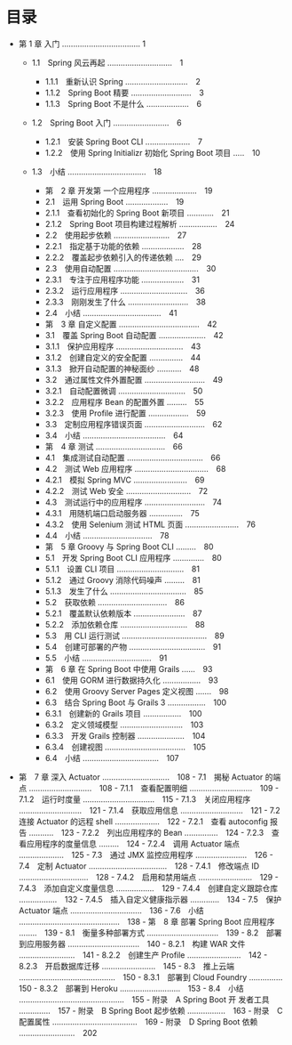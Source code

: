 # 目录

-  第 1 章 入门 ................................... 1
    -  1.1　Spring 风云再起 .............................　1
        -  1.1.1　重新认识 Spring ............................　2
        -  1.1.2　Spring Boot 精要 ...........................　3
        -  1.1.3　Spring Boot 不是什么 ...................　6
    -  1.2　Spring Boot 入门 .........................　6
        -  1.2.1　安装 Spring Boot CLI ....................　7
        -  1.2.2　使用 Spring Initializr 初始化 Spring Boot 项目 .....　10
    -  1.3　小结 ...................................　18
	
        -  第　2 章 开发第 一个应用程序 ....................　19
        -  2.1　运用 Spring Boot ...................　19
        -  2.1.1　查看初始化的 Spring Boot 新项目 ............　21
        -  2.1.2　Spring Boot 项目构建过程解析 .................　24
        -  2.2　使用起步依赖 .........................　27
        -  2.2.1　指定基于功能的依赖 ...................　28
        -  2.2.2　覆盖起步依赖引入的传递依赖 ....　29
        -  2.3　使用自动配置 ......................................　30
        -  2.3.1　专注于应用程序功能 ...................　31
        -  2.3.2　运行应用程序 ..............................　36
        -  2.3.3　刚刚发生了什么 ...........................　38
        -  2.4　小结 ...................................　41
        -  第　3 章 自定义配置 ....................................　42
        -  3.1　覆盖 Spring Boot 自动配置 .....................　42
        -  3.1.1　保护应用程序 ..............................　43
        -  3.1.2　创建自定义的安全配置 ...............　44
        -  3.1.3　掀开自动配置的神秘面纱 ...........　48
        -  3.2　通过属性文件外置配置 ...........................　49
        -  3.2.1　自动配置微调 ..............................　50
        -  3.2.2　应用程序 Bean 的配置外置 .........　55
        -  3.2.3　使用 Profile 进行配置 ..................　59
        -  3.3　定制应用程序错误页面 ...........................　62
        -  3.4　小结 .....................................　64
        -  第　4 章 测试 ...............................　66
        -  4.1　集成测试自动配置 ..................................　66
        -  4.2　测试 Web 应用程序 .................................　68
        -  4.2.1　模拟 Spring MVC ........................　69
        -  4.2.2　测试 Web 安全 .............................　72
        -  4.3　测试运行中的应用程序 ...........................　74
        -  4.3.1　用随机端口启动服务器 ...............　75
        -  4.3.2　使用 Selenium 测试 HTML 页面 ........................　76
        -  4.4　小结 ...............................　78
        -  第　5 章 Groovy 与 Spring Boot CLI .........　80
        -  5.1　开发 Spring Boot CLI 应用程序 ..............　80
        -  5.1.1　设置 CLI 项目 ..............................　81
        -  5.1.2　通过 Groovy 消除代码噪声 .........　81
        -  5.1.3　发生了什么 ..................................　85
        -  5.2　获取依赖 ...............................　86
        -  5.2.1　覆盖默认依赖版本 .......................　87
        -  5.2.2　添加依赖仓库 ..............................　88
        -  5.3　用 CLI 运行测试 ......................................　89
        -  5.4　创建可部署的产物 ..................................　91
        -  5.5　小结 ...............................　91
        -  第　6 章 在 Spring Boot 中使用 Grails ......　93
        -  6.1　使用 GORM 进行数据持久化 .................　93
        -  6.2　使用 Groovy Server Pages 定义视图 .......　98
        -  6.3　结合 Spring Boot 与 Grails 3 .................　100
        -  6.3.1　创建新的 Grails 项目 .................　100
        -  6.3.2　定义领域模型 ............................　103
        -  6.3.3　开发 Grails 控制器 .....................　104
        -  6.3.4　创建视图 ....................................　105
        -  6.4　小结 ..................................　107

-  第　7 章 深入 Actuator ..............................　108
        -  7.1　揭秘 Actuator 的端点 ............................　108
        -  7.1.1　查看配置明细 ............................　109
        -  7.1.2　运行时度量 ................................　115
        -  7.1.3　关闭应用程序 ............................　121
        -  7.1.4　获取应用信息 ............................　121
        -  7.2　连接 Actuator 的远程 shell ....................　122
        -  7.2.1　查看 autoconfig 报告 ...........　123
        -  7.2.2　列出应用程序的 Bean ...............　124
        -  7.2.3　查看应用程序的度量信息 .........　124
        -  7.2.4　调用 Actuator 端点 ....................　125
        -  7.3　通过 JMX 监控应用程序 .......................　126
        -  7.4　定制 Actuator ...................................　128
        -  7.4.1　修改端点 ID ...............................　128
        -  7.4.2　启用和禁用端点 ........................　129
        -  7.4.3　添加自定义度量信息 .................　129
        -  7.4.4　创建自定义跟踪仓库 .................　132
        -  7.4.5　插入自定义健康指示器 .............　134
        -  7.5　保护 Actuator 端点 ................................　136
        -  7.6　小结 .............................................　138
        -  第　8 章 部署 Spring Boot 应用程序 ........　139
        -  8.1　衡量多种部署方式 ................................　139
        -  8.2　部署到应用服务器 ................................　140
        -  8.2.1　构建 WAR 文件 .........................　141
        -  8.2.2　创建生产 Profile ........................　142
        -  8.2.3　开启数据库迁移 ........................　145
        -  8.3　推上云端 ...........................................　150
        -  8.3.1　部署到 Cloud Foundry ...............　150
        -  8.3.2　部署到 Heroku ...........................　153
        -  8.4　小结 ...............................................　155
        -  附录　A Spring Boot 开 发者工具 ..............　157
        -  附录　B Spring Boot 起步依赖 .................　163
        -  附录　C 配置属性 ......................................　169
        -  附录　D Spring Boot 依赖 .........................　202